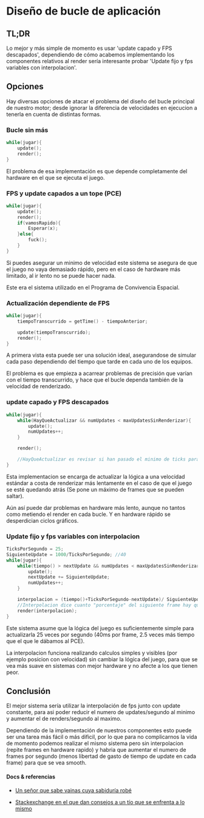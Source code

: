 # Diseño de bucle de aplicación

## TL;DR

Lo mejor y más simple de momento es usar 'update capado y FPS descapados', dependiendo de cómo acabemos implementando los componentes relativos al render sería interesante probar 'Update fijo y fps variables con interpolacion'.

## Opciones

Hay diversas opciones de atacar el problema del diseño del bucle principal de nuestro motor; desde ignorar la diferencia de velocidades en ejecucion a tenerla en cuenta de distintas formas. 

### Bucle sin más 

```cpp
while(jugar){
    update();
    render();
}
```
El problema de esa implementación es que depende completamente del hardware en el que se ejecuta el juego.

### FPS y update capados a un tope (PCE) 

```cpp
while(jugar){
    update();
    render();
    if(vamosRapido){
        Esperar(x);
    }else{
        fuck();
    }
}
```
Si puedes asegurar un minimo de velocidad este sistema se asegura de que el juego no vaya demasiado rápido, pero en el caso de hardware más limitado, al ir lento no se puede hacer nada. 

Este era el sistema utilizado en el Programa de Convivencia Espacial.

### Actualización dependiente de FPS 

```cpp
while(jugar){
    tiempoTranscurrido = getTime() - tiempoAnterior;

    update(tiempoTranscurrido);
    render();
}
```

A primera vista esta puede ser una solución ideal, asegurandose de simular cada paso dependiendo del tiempo que tarde en cada uno de los equipos. 

El problema es que empieza a acarrear problemas de precisión que varían con el tiempo transcurrido, y hace que el bucle dependa también de la velocidad de renderizado.

### update capado y FPS descapados  

```cpp
while(jugar){
    while(HayQueActualizar && numUpdates < maxUpdatesSinRenderizar){
        update();
        numUpdates++;
    }

    render();

    //HayQueActualizar es revisar si han pasado el minimo de ticks para considerar otro bucle
}
```
Esta implementacion se encarga de actualizar la lógica a una velocidad estándar a costa de renderizar más lentamente en el caso de que el juego se esté quedando atrás (Se pone un máximo de frames que se pueden saltar).

Aún así puede dar problemas en hardware más lento, aunque no tantos como metiendo el render en cada bucle. Y en hardware rápido se desperdician ciclos gráficos.

### Update fijo y fps variables con interpolacion 

```cpp
TicksPorSegundo = 25;
SiguienteUpdate = 1000/TicksPorSegundo; //40
while(jugar){
    while(tiempo() > nextUpdate && numUpdates < maxUpdatesSinRenderizar){
        update();
        nextUpdate += SiguienteUpdate;
        numUpdates++;
    }

    interpolacion = (tiempo()+TicksPorSegundo-nextUpdate)/ SiguienteUpdate
    //Interpolacion dice cuanto "porcentaje" del siguiente frame hay que simular en el render.
    render(interpolacion);
}
```
Este sistema asume que la lógica del juego es suficientemente simple para actualizarla 25 veces por segundo (40ms por frame, 2.5 veces más tiempo que el que le dábamos al PCE).

La interpolacion funciona realizando calculos simples y visibles (por ejemplo posicion con velocidad) sin cambiar la lógica del juego, para que se vea más suave en sistemas con mejor hardware y no afecte a los que tienen peor.

## Conclusión

El mejor sistema sería utilizar la interpolación de fps junto con update constante, para asi poder reducir el numero de updates/segundo al minimo y aumentar el de renders/segundo al maximo. 

Dependiendo de la implementación de nuestros componentes esto puede ser una tarea más fácil o más dificil, por lo que para no complicarnos la vida de momento podemos realizar el mismo sistema pero sin interpolacion (repite frames en hardware rapido) y habria que aumentar el numero de frames por segundo (menos libertad de gasto de tiempo de update en cada frame) para que se vea smooth.

#### Docs & referencias

* [Un señor que sabe vainas cuya sabiduría robé](https://dewitters.com/dewitters-gameloop/)

* [Stackexchange en el que dan consejos a un tío que se enfrenta a lo mismo](https://gamedev.stackexchange.com/questions/651/what-should-a-main-game-loop-do)